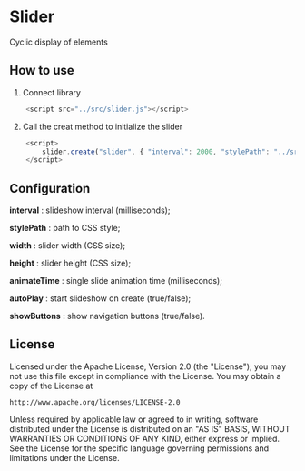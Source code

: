# Slider
Cyclic display of elements

## How to use
1. Сonnect library
```javascript
    <script src="../src/slider.js"></script>
```

2. Call the creat method to initialize the slider   
```javascript
    <script>
        slider.create("slider", { "interval": 2000, "stylePath": "../src/style.css" });
    </script>
```

## Configuration

**interval** : slideshow interval (milliseconds);

**stylePath** : path to CSS style;

**width** : slider width (CSS size);

**height** : slider height (CSS size);

**animateTime** : single slide animation time (milliseconds);

**autoPlay** : start slideshow on create (true/false);

**showButtons** : show navigation buttons (true/false).

## License
Licensed under the Apache License, Version 2.0 (the "License");
you may not use this file except in compliance with the License.
You may obtain a copy of the License at

    http://www.apache.org/licenses/LICENSE-2.0

Unless required by applicable law or agreed to in writing, software
distributed under the License is distributed on an "AS IS" BASIS,
WITHOUT WARRANTIES OR CONDITIONS OF ANY KIND, either express or implied.
See the License for the specific language governing permissions and
limitations under the License.
